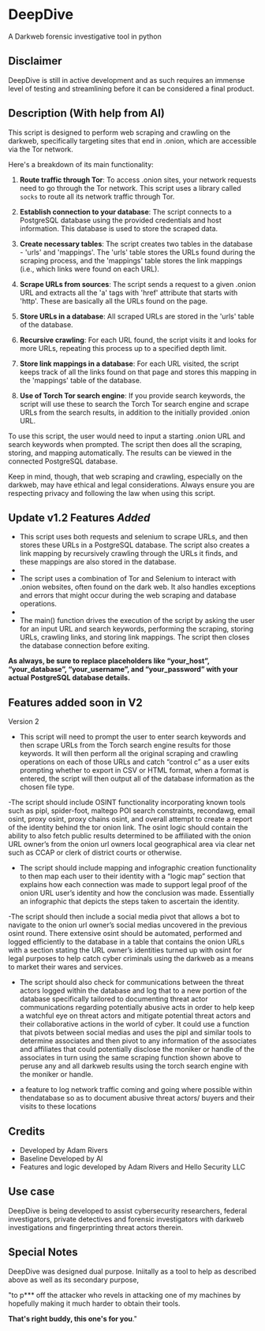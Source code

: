 # DeepDive
A Darkweb forensic investigative tool in python

## Disclaimer
DeepDive is still in active development and as such requires an immense level of testing and streamlining before it can be considered a final product. 

## Description (With help from AI)

This script is designed to perform web scraping and crawling on the darkweb, specifically targeting sites that end in .onion, which are accessible via the Tor network.

Here's a breakdown of its main functionality:

1. **Route traffic through Tor**: To access .onion sites, your network requests need to go through the Tor network. This script uses a library called `socks` to route all its network traffic through Tor.

2. **Establish connection to your database**: The script connects to a PostgreSQL database using the provided credentials and host information. This database is used to store the scraped data.

3. **Create necessary tables**: The script creates two tables in the database - 'urls' and 'mappings'. The 'urls' table stores the URLs found during the scraping process, and the 'mappings' table stores the link mappings (i.e., which links were found on each URL).

4. **Scrape URLs from sources**: The script sends a request to a given .onion URL and extracts all the 'a' tags with 'href' attribute that starts with 'http'. These are basically all the URLs found on the page.

5. **Store URLs in a database**: All scraped URLs are stored in the 'urls' table of the database.

6. **Recursive crawling**: For each URL found, the script visits it and looks for more URLs, repeating this process up to a specified depth limit.

7. **Store link mappings in a database**: For each URL visited, the script keeps track of all the links found on that page and stores this mapping in the 'mappings' table of the database.

8. **Use of Torch Tor search engine**: If you provide search keywords, the script will use these to search the Torch Tor search engine and scrape URLs from the search results, in addition to the initially provided .onion URL.

To use this script, the user would need to input a starting .onion URL and search keywords when prompted. The script then does all the scraping, storing, and mapping automatically. The results can be viewed in the connected PostgreSQL database.

Keep in mind, though, that web scraping and crawling, especially on the darkweb, may have ethical and legal considerations. Always ensure you are respecting privacy and following the law when using this script.

## Update v1.2 Features *Added*

- This script uses both requests and selenium to scrape URLs, and then stores these URLs in a PostgreSQL database. The script also creates a link mapping by recursively crawling through the URLs it finds, and these mappings are also stored in the database.
-
- The script uses a combination of Tor and Selenium to interact with .onion websites, often found on the dark web. It also handles exceptions and errors that might occur during the web scraping and database operations.
-
- The main() function drives the execution of the script by asking the user for an input URL and search keywords, performing the scraping, storing URLs, crawling links, and storing link mappings. The script then closes the database connection before exiting.

**As always, be sure to replace placeholders like “your_host”, “your_database”, “your_username”, and “your_password” with your actual PostgreSQL database details.**

## Features added soon in V2

Version 2

- This script will need to prompt the user to enter search keywords and then scrape URLs from the Torch search engine results for those keywords. It will then perform all the original scraping and crawling operations on each of those URLs and catch “control c” as a user exits prompting whether to export in CSV or HTML format, when a format is entered, the script will then output all of the database information as the chosen file type. 

-The script should include OSINT functionality incorporating known tools such as pipl, spider-foot, maltego POI search constraints, recondawg, email osint, proxy osint, proxy chains osint, and overall attempt to create a report of the identity behind the tor onion link. The osint logic should contain the ability to also fetch public results determined to be affiliated with the onion URL owner’s from the onion url owners local geographical area via clear net such as CCAP or clerk of district courts or otherwise.  

- The script should include mapping and infographic creation functionality to then map each user to their identity with a “logic map” section that explains how each connection was made to support legal proof of the onion URL user’s identity and how the conclusion was made. Essentially an infographic that depicts the steps taken to ascertain the identity. 

-The script should then include a social media pivot that allows a bot to navigate to the onion url owner’s social medias uncovered in the previous osint round. There extensive osint should be automated, performed and logged efficiently to the database in a table that contains the onion URLs with a section stating the URL owner’s identities turned up with osint for legal purposes to help catch cyber criminals using the darkweb as a means to market their wares and services. 

- The script should also check for communications between the threat actors logged within the database and log that to a new portion of the database specifically tailored to documenting threat actor communications regarding potentially abusive acts in order to help keep a watchful eye on threat actors and mitigate potential threat actors and their collaborative actions in the world of cyber. It could use a function that pivots between social medias and uses the pipl and similar tools to determine associates and then pivot to any information of the associates and affiliates that could potentially disclose the moniker or handle of the associates in turn using the same scraping function shown above to peruse any and all darkweb results using the torch search engine with the moniker or handle. 

- a feature to log network traffic coming and going where possible within thendatabase so as to document abusive threat actors/ buyers and their visits to these locations 

## Credits

- Developed by Adam Rivers
- Baseline Developed by AI
- Features and logic developed by Adam Rivers and Hello Security LLC

## Use case

DeepDive is being developed to assist cybersecurity researchers, federal investigators, private detectives and forensic investigators with darkweb investigations and fingerprinting threat actors therein. 


## Special Notes

DeepDive was designed dual purpose. Iniitally as a tool to help as described above as well as its secondary purpose, 

"to p*** off the attacker who revels in attacking one of my machines by hopefully making it much harder to obtain their tools. 

**That's right buddy, this one's for you**."
